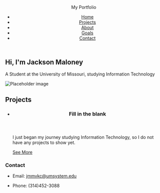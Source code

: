 

 <!DOCTYPE html>
 <html>

 <head>
  <meta charset="utf-8">
  <meta name="description" content="A website I built containing my work">
  <meta name="viewport" content="width=device-width, initial-scale=1, shrink-to-fit=no">
 </head>

 <body>
  <header>
   <p>My Portfolio</p>
   <nav>
    <ul>
     <li>
      <a href="/">Home</a>
     </li>
     <li>
      <a href="#projects">Projects</a>
     </li>
     <li>
      <a href="/about">About</a>
     </li>
     <li>
      <a href="#goals">Goals</a>
     </li>
     <li>
      <a href="#contact">Contact</a>
     </li>
    </ul>
   </nav>
  </header>
  <main>
    <section>
      <h1>Hi, I'm Jackson Maloney</h1>
      <p>A Student at the University of Missouri, studying Information Technology</p>
      <img src="http://via.placeholder.com/800x400" alt="Placeholder image">
    </section>
    <section id="projects">
      <h2>Projects</h2>
    <ul>
      <li>
        <article>
          <header>
            <h3>Fill in the blank</h3>
          </header>
          <p>
            I just began my journey studying Information Technology, so I do not
            have any projects to show yet.
          </p>
          <footer>
            <p>
              <a href="/Fill-in-the-blank">See More</a>
            </p>
          </footer>
        </article>
      </li>
    </ul>
    </section>


  </main>
  <footer>
    <h3>Contact</h3>
    <ul>
      <li>
        <p>
            Email: <a href="mailto: jmmvkc@umsystem.edu">jmmvkc@umsystem.edu</a>
        </p>
      </li>
      <li>
        <p>
            Phone: (314)452-3088
        </p>
      </li>
    </ul>
  </footer>
 </body>

 </html>
